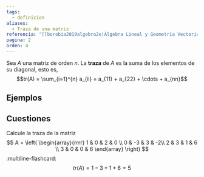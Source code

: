 ```yaml
---
tags:
  - definicion
aliases:
  - Traza de una matriz
referencia: "[[borobia2019algebra2e|Álgebra Lineal y Geometría Vectorial (2a ed)]]"
pagina: 2
orden: 4
---
```

Sea $A$ una matriz de orden $n$. La **traza** de $A$ es la suma de los elementos de su diagonal, esto es, $$tr(A) = \sum_{i=1}^{n} a_{ii} = a_{11} + a_{22} + \cdots + a_{nn}$$

## Ejemplos

## Cuestiones
Calcule la traza de la matriz
$$
A = \left(
\begin{array}{rrrr}
1 & 0 & 2 & 0 \\
0 & -3 & 3 & -2\\
2 & 3 & 1 & 6 \\
3 & 0 & 0 & 6
\end{array}
\right)
$$
:multiline-flashcard:
$$tr(A) = 1 -3 + 1 + 6 = 5$$
